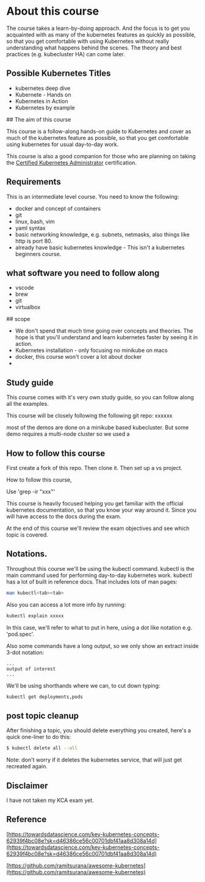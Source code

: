 # About this course

The course takes a learn-by-doing approach. And the focus is to get you acquainted with as many of the kubernetes features as quickly as possible, so that you get comfortable with using Kubernetes without really understanding what happens behind the scenes. The theory and best practices (e.g. kubecluster HA) can come later.

## Possible Kubernetes Titles

- kubernetes deep dive
- Kubernete - Hands on
- Kubernetes in Action
- Kubernetes by example



## The aim of this course

This course is a follow-along hands-on guide to Kubernetes and cover as much of the kubernetes feature as possible, so that you get comfortable using kubernetes for usual day-to-day work. 

This course is also a good companion for those who are planning on taking the [Certified Kubernetes Administrator](https://www.cncf.io/certification/cka/) certification.


## Requirements

This is an intermediate level course. You need to know the following:

- docker and concept of containers
- git
- linux, bash, vim
- yaml syntax
- basic networking knowledge, e.g. subnets, netmasks, also things like http is port 80. 
- already have basic kubernetes knowledge - This isn't a kubernetes beginners course. 


## what software you need to follow along

- vscode
- brew
- git
- virtualbox 



## scope

- We don't spend that much time going over concepts and theories. The hope is that you'll understand and learn kubernetes faster by seeing it in action. 
- Kubernetes installation - only focusing no minikube on macs
- docker, this course won't cover a lot about docker
- 

## Study guide

This course comes with it's very own study guide, so you can follow along all the examples. 

This course will be closely following the following git repo: xxxxxx

most of the demos are done on a minikube based kubecluster. But some demo requires a multi-node cluster so we used a


## How to follow this course

First create a fork of this repo. Then clone it. Then set up a vs project. 

How to follow this course,

Use 'grep -ir "xxx"'

This course is heavily focused helping you get familiar with the official kubernetes documentation, so that you know your way around it. Since you will have access to the docs during the exam.


At the end of this course we'll review the exam objectives and see which topic is covered. 


## Notations.

Throughout this course we'll be using the kubectl command. kubectl is the main command used for performing day-to-day kubernetes work. kubectl has a lot of built in reference docs. That includes lots of man pages:

```bash
man kubectl<tab><tab>
```

Also you can access a lot more info by running:

```bash
kubectl explain xxxxx
```

In this case, we'll refer to what to put in here, using a dot like notation e.g. 'pod.spec'. 


Also some commands have a long output, so we only show an extract inside 3-dot notation:

```
...
output of interest
...
```

We'll be using shorthands where we can, to cut down typing:

```bash
kubectl get deployments,pods
```

## post topic cleanup

After finishing a topic, you should delete everything you created, here's a quick one-liner to do this:


```bash
$ kubectl delete all --all
```

Note: don't worry if it deletes the kubernetes service, that will just get recreated again.

## Disclaimer

I have not taken my KCA exam yet. 


## Reference

[https://towardsdatascience.com/key-kubernetes-concepts-62939f4bc08e?sk=d46386ce56c00701dbf41aa8d308a14d](https://towardsdatascience.com/key-kubernetes-concepts-62939f4bc08e?sk=d46386ce56c00701dbf41aa8d308a14d)

[https://github.com/ramitsurana/awesome-kubernetes](https://github.com/ramitsurana/awesome-kubernetes)